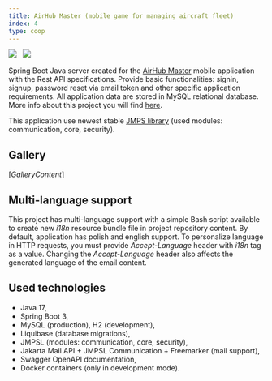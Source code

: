 ```yaml
---
title: AirHub Master (mobile game for managing aircraft fleet)
index: 4
type: coop
---
```


[![](<https://img.shields.io/badge/github-client%20(Android)-b07219?style=for-the-badge&logo=github>)](https://github.com/Lettulouz/AirHubMaster) &nbsp;
[![](<https://img.shields.io/badge/github-server%20(Java)-b07219?style=for-the-badge&logo=github>)](https://github.com/milosz08/air-hub-master-api) &nbsp;

Spring Boot Java server created for the [AirHub Master](https://github.com/Lettulouz/AirHubMaster) mobile application
with the Rest API specifications. Provide basic functionalities: signin, signup, password reset via email token and other
specific application requirements. All application data are stored in MySQL relational database. More info about this
project you will find [here](https://github.com/Lettulouz/AirHubMaster).

This application use newest stable [JMPS library](https://github.com/milosz08/jmpsl) (used modules: communication,
core, security).

## Gallery
$[{GalleryContent}]$

## Multi-language support

This project has multi-language support with a simple Bash script available to create new _i18n_ resource bundle file in
project repository content. By default, application has polish and english support. To personalize language in HTTP
requests, you must provide _Accept-Language_ header with _i18n_ tag as a value. Changing the _Accept-Language_ header also
affects the generated language of the email content.

## Used technologies

- Java 17,
- Spring Boot 3,
- MySQL (production), H2 (development),
- Liquibase (database migrations),
- JMPSL (modules: communication, core, security),
- Jakarta Mail API + JMPSL Communication + Freemarker (mail support),
- Swagger OpenAPI documentation,
- Docker containers (only in development mode).
